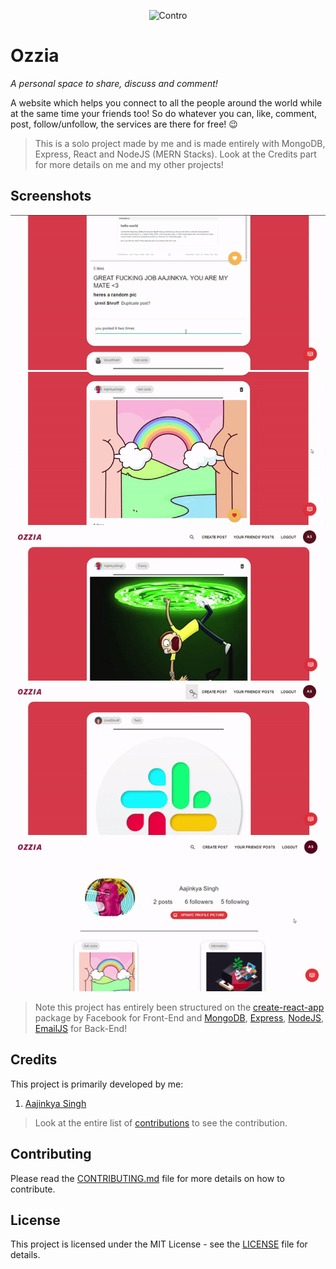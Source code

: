 <p align="center">
  <img src="https://github.com/aajinkya1203/Ozzia/blob/master/ozzia/src/images/introCover.gif" width="320" alt="Contro " />
</p>

# Ozzia
_A personal space to share, discuss and comment!_

A website which helps you connect to all the people around the world while at the same time your friends too!
So do whatever you can, like, comment, post, follow/unfollow, the services are there for free! :wink:

>This is a solo project made by me and is made entirely with MongoDB, Express, React and NodeJS (MERN Stacks). Look at the Credits part for more details on me and my other projects!

## Screenshots
<p align="center>
  <img src="https://github.com/aajinkya1203/Ozzia/blob/master/ozzia/src/images/Screenshots/home.gif" alt="Working Demo">
  <img src="https://github.com/aajinkya1203/Ozzia/blob/master/ozzia/src/images/Screenshots/intro.gif" alt="Working Demo">
  <img src="https://github.com/aajinkya1203/Ozzia/blob/master/ozzia/src/images/Screenshots/intro2.gif" alt="Working Demo">
  <img src="https://github.com/aajinkya1203/Ozzia/blob/master/ozzia/src/images/Screenshots/intro3.gif" alt="Working Demo">
  <img src="https://github.com/aajinkya1203/Ozzia/blob/master/ozzia/src/images/Screenshots/intro4.gif" alt="Working Demo">
  <img src="https://github.com/aajinkya1203/Ozzia/blob/master/ozzia/src/images/Screenshots/intro5.gif" alt="Working Demo">
</p>


>Note this project has entirely been structured on the [create-react-app](https://github.com/facebook/create-react-app) package by Facebook for Front-End and [MongoDB](https://www.mongodb.com/cloud/atlas), [Express](https://expressjs.com/), [NodeJS](https://nodejs.org/en/), [EmailJS](https://www.emailjs.com/) for Back-End!


## Credits
This project is primarily developed by me:

1. [Aajinkya Singh](https://github.com/aajinkya1203)

>Look at the entire list of [contributions](https://github.com/aajinkya1203/Ozzia/graphs/contributors) to see the contribution.

## Contributing
Please read the [CONTRIBUTING.md](https://github.com/aajinkya1203/Ozzia/blob/master/CONTRIBUTING.md) file for more details on how to contribute.

## License
This project is licensed under the MIT License - see the [LICENSE](https://github.com/aajinkya1203/Ozzia/blob/master/LICENSE) file for details.
